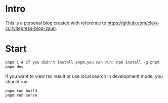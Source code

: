 # Intro
This is a personal blog created with reference to https://github.com/clark-cui/vitepress-blog-zaun.


# Start

```shell
pnpm i # If you didn't install pnpm,you can run: npm install -g pnpm
pnpm dev
```

If you want to view rss result or use local search in development mode, you should run

```shell
pnpm run build
pnpm run serve
```

